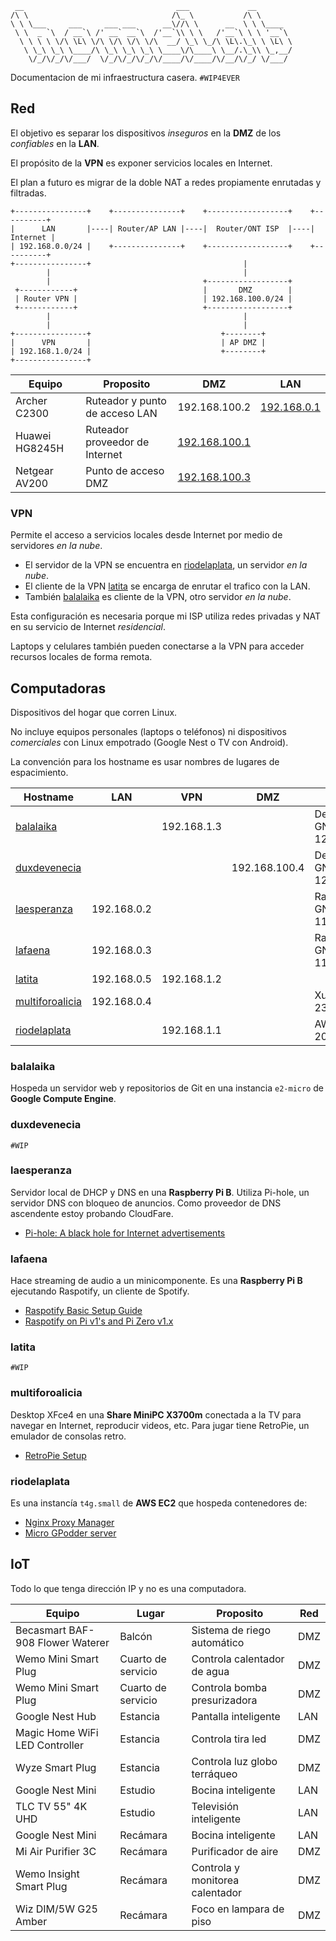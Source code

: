 ```
 __                                  ___             __
/\ \                                /\_ \           /\ \
\ \ \___     ___     ___ ___      __\//\ \      __  \ \ \____
 \ \  _ `\  / __`\ /' __` __`\  /'__`\\ \ \   /'__`\ \ \ '__`\
  \ \ \ \ \/\ \L\ \/\ \/\ \/\ \/\  __/ \_\ \_/\ \L\.\_\ \ \L\ \
   \ \_\ \_\ \____/\ \_\ \_\ \_\ \____\/\____\ \__/.\_\\ \_,__/
    \/_/\/_/\/___/  \/_/\/_/\/_/\/____/\/____/\/__/\/_/ \/___/
```

Documentacion de mi infraestructura casera. `#WIP4EVER`

## Red

El objetivo es separar los dispositivos _inseguros_ en la **DMZ** de los _confiables_ en la **LAN**.

El propósito de la **VPN** es exponer servicios locales en Internet.

El plan a futuro es migrar de la doble NAT a redes propiamente enrutadas y filtradas.

```
+----------------+    +---------------+    +------------------+    +----------+
|      LAN       |----| Router/AP LAN |----|  Router/ONT ISP  |----| Internet |
| 192.168.0.0/24 |    +---------------+    +------------------+    +----------+
+----------------+                                  |
        |                                           |
        |                                  +------------------+
 +------------+                            |       DMZ        |
 | Router VPN |                            | 192.168.100.0/24 |
 +------------+                            +------------------+
        |                                           |
        |                                           |
+----------------+                             +--------+
|      VPN       |                             | AP DMZ |
| 192.168.1.0/24 |                             +--------+
+----------------+
```

| Equipo         | Proposito                      | DMZ                                   | LAN                               |
|----------------|--------------------------------|---------------------------------------|-----------------------------------|
| Archer C2300   | Ruteador y punto de acceso LAN | 192.168.100.2                         | [192.168.0.1](http://192.168.0.1) |
| Huawei HG8245H | Ruteador proveedor de Internet | [192.168.100.1](http://192.168.100.1) |                                   |
| Netgear AV200  | Punto de acceso DMZ            | [192.168.100.3](http://192.168.100.3) |                                   |

### VPN

Permite el acceso a servicios locales desde Internet por medio de servidores _en la nube_.

- El servidor de la VPN se encuentra en [riodelaplata](#riodelaplata), un servidor _en la nube_.
- El cliente de la VPN [latita](#latita) se encarga de enrutar el trafico con la LAN.
- También [balalaika](#balalaika) es cliente de la VPN, otro servidor _en la nube_.

Esta configuración es necesaria porque mi ISP utiliza redes privadas y NAT en su servicio de Internet _residencial_.

Laptops y celulares también pueden conectarse a la VPN para acceder recursos locales de forma remota.

## Computadoras

Dispositivos del hogar que corren Linux.

No incluye equipos personales (laptops o teléfonos) ni dispositivos _comerciales_ con Linux empotrado (Google Nest o TV con Android).

La convención para los hostname es usar nombres de lugares de espacimiento.

| Hostname                            | LAN         | VPN         | DMZ           | OS                     | Arch   |
|-------------------------------------|-------------|-------------|---------------|------------------------|--------|
| [balalaika](#balalaika)             |             | 192.168.1.3 |               | Debian GNU/Linux 12    | x86/64 |
| [duxdevenecia](#duxdevenecia)       |             |             | 192.168.100.4 | Debian GNU/Linux 12    | ARM32  |
| [laesperanza](#laesperanza)         | 192.168.0.2 |             |               | Raspbian GNU/Linux 11  | ARM32  |
| [lafaena](#lafaena)                 | 192.168.0.3 |             |               | Raspbian GNU/Linux 11  | ARM32  |
| [latita](#latita)                   | 192.168.0.5 | 192.168.1.2 |               |                        | ARM64  |
| [multiforoalicia](#multiforoalicia) | 192.168.0.4 |             |               | Xubuntu 23.10          | x86/64 |
| [riodelaplata](#riodelaplata)       |             | 192.168.1.1 |               | AWS Linux 2023         | ARM64  |

### balalaika

Hospeda un servidor web y repositorios de Git en una instancia `e2-micro` de **Google Compute Engine**.

### duxdevenecia

`#WIP`

### laesperanza

Servidor local de DHCP y DNS en una **Raspberry Pi B**. Utiliza Pi-hole, un servidor DNS con bloqueo de anuncios. Como proveedor de DNS ascendente estoy probando CloudFare.

- [Pi-hole: A black hole for Internet advertisements](https://github.com/pi-hole/pi-hole/)

### lafaena

Hace streaming de audio a un minicomponente. Es una **Raspberry Pi B** ejecutando Raspotify, un cliente de Spotify.

- [Raspotify Basic Setup Guide](https://github.com/dtcooper/raspotify/wiki/Basic-Setup-Guide)
- [Raspotify on Pi v1's and Pi Zero v1.x](https://github.com/dtcooper/raspotify/wiki/Raspotify-on-Pi-v1's-and-Pi-Zero-v1.x)

### latita

`#WIP`

### multiforoalicia

Desktop XFce4 en una **Share MiniPC X3700m** conectada a la TV para navegar en Internet, reproducir videos, etc. Para jugar tiene RetroPie, un emulador de consolas retro.

- [RetroPie Setup](https://github.com/RetroPie/RetroPie-Setup)

### riodelaplata

Es una instancía `t4g.small` de **AWS EC2** que hospeda contenedores de:

- [Nginx Proxy Manager](https://github.com/NginxProxyManager/nginx-proxy-manager)
- [Micro GPodder server](https://github.com/bohwaz/micro-gpodder-server/)

<!--
- [OpenVPN server](https://github.com/d3vilh/openvpn-server)
-->

<!--
- saloncorona -> Logger Receptor Alertas SAME en RPi Zero o Yun
- savoy -> Torrents y varios en RPi5
- covadonga -> TrueNAS en x86 o OpenVMS en FriendlyElec
- barbaazul -> BB Black con pantalla
- nibelungengarten -> Router
- cuatroveinte - TBD
-->

## IoT

Todo lo que tenga dirección IP y no es una computadora.

| Equipo                           | Lugar              | Proposito                       | Red |
|----------------------------------|--------------------|---------------------------------|-----|
| Becasmart BAF-908 Flower Waterer | Balcón             | Sistema de riego automático     | DMZ |
| Wemo Mini Smart Plug             | Cuarto de servicio | Controla calentador de agua     | DMZ |
| Wemo Mini Smart Plug             | Cuarto de servicio | Controla bomba presurizadora    | DMZ |
| Google Nest Hub                  | Estancia           | Pantalla inteligente            | LAN |
| Magic Home WiFi LED Controller   | Estancia           | Controla tira led               | DMZ |
| Wyze Smart Plug                  | Estancia           | Controla luz globo terráqueo    | DMZ |
| Google Nest Mini                 | Estudio            | Bocina inteligente              | LAN |
| TLC TV 55" 4K UHD                | Estudio            | Televisión inteligente          | LAN |
| Google Nest Mini                 | Recámara           | Bocina inteligente              | LAN |
| Mi Air Purifier 3C               | Recámara           | Purificador de aire             | DMZ |
| Wemo Insight Smart Plug          | Recámara           | Controla y monitorea calentador | DMZ |
| Wiz DIM/5W G25 Amber             | Recámara           | Foco en lampara de piso         | DMZ |
